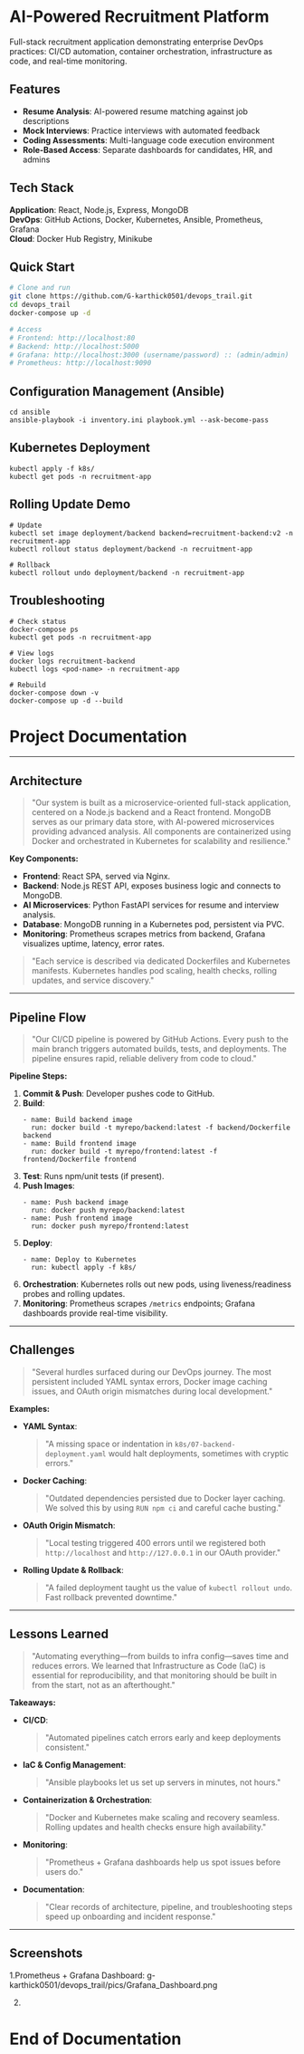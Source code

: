 # AI-Powered Recruitment Platform

Full-stack recruitment application demonstrating enterprise DevOps practices: CI/CD automation, container orchestration, infrastructure as code, and real-time monitoring.

## Features

- **Resume Analysis**: AI-powered resume matching against job descriptions
- **Mock Interviews**: Practice interviews with automated feedback
- **Coding Assessments**: Multi-language code execution environment
- **Role-Based Access**: Separate dashboards for candidates, HR, and admins

## Tech Stack

**Application**: React, Node.js, Express, MongoDB  
**DevOps**: GitHub Actions, Docker, Kubernetes, Ansible, Prometheus, Grafana  
**Cloud**: Docker Hub Registry, Minikube

## Quick Start
```bash
# Clone and run
git clone https://github.com/G-karthick0501/devops_trail.git
cd devops_trail
docker-compose up -d

# Access
# Frontend: http://localhost:80
# Backend: http://localhost:5000
# Grafana: http://localhost:3000 (username/password) :: (admin/admin)
# Prometheus: http://localhost:9090

```
## Configuration Management (Ansible)
```
cd ansible
ansible-playbook -i inventory.ini playbook.yml --ask-become-pass
```

## Kubernetes Deployment
```
kubectl apply -f k8s/
kubectl get pods -n recruitment-app
```


## Rolling Update Demo
```
# Update
kubectl set image deployment/backend backend=recruitment-backend:v2 -n recruitment-app
kubectl rollout status deployment/backend -n recruitment-app

# Rollback
kubectl rollout undo deployment/backend -n recruitment-app
```

## Troubleshooting

```
# Check status
docker-compose ps
kubectl get pods -n recruitment-app

# View logs
docker logs recruitment-backend
kubectl logs <pod-name> -n recruitment-app

# Rebuild
docker-compose down -v
docker-compose up -d --build
```

# Project Documentation

---

## Architecture

> "Our system is built as a microservice-oriented full-stack application, centered on a Node.js backend and a React frontend. MongoDB serves as our primary data store, with AI-powered microservices providing advanced analysis. All components are containerized using Docker and orchestrated in Kubernetes for scalability and resilience."

**Key Components:**
- **Frontend**: React SPA, served via Nginx.
- **Backend**: Node.js REST API, exposes business logic and connects to MongoDB.
- **AI Microservices**: Python FastAPI services for resume and interview analysis.
- **Database**: MongoDB running in a Kubernetes pod, persistent via PVC.
- **Monitoring**: Prometheus scrapes metrics from backend, Grafana visualizes uptime, latency, error rates.

> "Each service is described via dedicated Dockerfiles and Kubernetes manifests. Kubernetes handles pod scaling, health checks, rolling updates, and service discovery."

---

## Pipeline Flow

> "Our CI/CD pipeline is powered by GitHub Actions. Every push to the main branch triggers automated builds, tests, and deployments. The pipeline ensures rapid, reliable delivery from code to cloud."

**Pipeline Steps:**
1. **Commit & Push**: Developer pushes code to GitHub.
2. **Build**:  
   ```
   - name: Build backend image
     run: docker build -t myrepo/backend:latest -f backend/Dockerfile backend
   - name: Build frontend image
     run: docker build -t myrepo/frontend:latest -f frontend/Dockerfile frontend
   ```
3. **Test**: Runs npm/unit tests (if present).
4. **Push Images**:  
   ```
   - name: Push backend image
     run: docker push myrepo/backend:latest
   - name: Push frontend image
     run: docker push myrepo/frontend:latest
   ```
5. **Deploy**:  
   ```
   - name: Deploy to Kubernetes
     run: kubectl apply -f k8s/
   ```
6. **Orchestration**: Kubernetes rolls out new pods, using liveness/readiness probes and rolling updates.
7. **Monitoring**: Prometheus scrapes `/metrics` endpoints; Grafana dashboards provide real-time visibility.

---

## Challenges

> "Several hurdles surfaced during our DevOps journey. The most persistent included YAML syntax errors, Docker image caching issues, and OAuth origin mismatches during local development."

**Examples:**
- **YAML Syntax**:  
  > "A missing space or indentation in `k8s/07-backend-deployment.yaml` would halt deployments, sometimes with cryptic errors."
- **Docker Caching**:  
  > "Outdated dependencies persisted due to Docker layer caching. We solved this by using `RUN npm ci` and careful cache busting."
- **OAuth Origin Mismatch**:  
  > "Local testing triggered 400 errors until we registered both `http://localhost` and `http://127.0.0.1` in our OAuth provider."
- **Rolling Update & Rollback**:  
  > "A failed deployment taught us the value of `kubectl rollout undo`. Fast rollback prevented downtime."

---

## Lessons Learned

> "Automating everything—from builds to infra config—saves time and reduces errors. We learned that Infrastructure as Code (IaC) is essential for reproducibility, and that monitoring should be built in from the start, not as an afterthought."

**Takeaways:**
- **CI/CD**:  
  > "Automated pipelines catch errors early and keep deployments consistent."
- **IaC & Config Management**:  
  > "Ansible playbooks let us set up servers in minutes, not hours."
- **Containerization & Orchestration**:  
  > "Docker and Kubernetes make scaling and recovery seamless. Rolling updates and health checks ensure high availability."
- **Monitoring**:  
  > "Prometheus + Grafana dashboards help us spot issues before users do."
- **Documentation**:  
  > "Clear records of architecture, pipeline, and troubleshooting steps speed up onboarding and incident response."

---

## Screenshots

1.Prometheus + Grafana Dashboard:
g-karthick0501/devops_trail/pics/Grafana_Dashboard.png

2.


# End of Documentation





